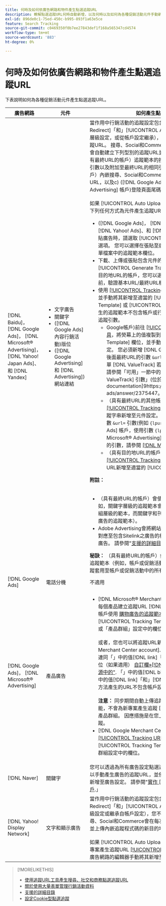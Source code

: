 ```yaml
---
title: 何時及如何依廣告網路和物件產生點選追蹤URL
description: 瞭解點選追蹤URL何時自動新增，以及何時以及如何為各種促銷活動元件手動新增。
exl-id: 896de0c1-75ed-450c-b995-893f1a63e5ce
feature: Search Tracking
source-git-commit: c0469350f0b7ee27843def1f168a565347cd4574
workflow-type: tm+mt
source-wordcount: '883'
ht-degree: 0%

---
```


# 何時及如何依廣告網路和物件產生點選追蹤URL

下表說明如何為各種促銷活動元件產生點選追蹤URL。

| 廣告網路 | 元件 | 如何產生點選追蹤URL |
| ---- | ---- | ---- |
| [!DNL Baidu]， [!DNL Google Ads]， [!DNL Microsoft® Advertising]， [!DNL Yahoo! Japan Ads]、和 [!DNL Yandex] | <ul><li>文字廣告</li><li>關鍵字</li><li>([!DNL Google Ads] 內容行銷活動)版位</li><li>([!DNL Google Advertising] 和 [!DNL Advertising])網站連結</li></ul> | 當作用中行銷活動的追蹤設定包含選項時»[!UICONTROL EF Redirect]「和」[!UICONTROL Auto Upload]「」（在促銷活動層級設定，或從帳戶設定繼承），您不需要為廣告群組元件產生追蹤URL。 搜尋、Social和Commerce每次與廣告網路同步時，都會自動建立下列型別的追蹤URL並將其上傳至廣告網路： a) （具有最終URL的帳戶）追蹤範本的搜尋、Social和Commerce追蹤引數以及附加至最終URL的相同引數， b) （具有目的地URL的帳戶）內嵌搜尋、Social和Commerce追蹤程式碼的新目的地URL，以及c) ([!DNL Google Ads] 和 [!DNL Microsoft® Advertising] 帳戶)登陸頁面尾碼（最終URL尾碼）引數。<br><br>如果 [!UICONTROL Auto Upload] 選項已停用，然後您可以透過下列任何方式為元件產生追蹤URL：<ul><li>([!DNL Google Ads]， [!DNL Microsoft® Advertising]， [!DNL Yahoo! Ads]、和 [!DNL Yandex])當您從摘要檔案張貼廣告時，請選取 [!UICONTROL Generate Tracking URLs] 選項。 您可以選擇在張貼至廣告網路之前，驗證任何大量表單檔案中的追蹤範本欄位。</li><li>下載、上傳或張貼包含元件的大量表單檔案時，請選取 [!UICONTROL Generate Tracking URLs] 選項。 針對具有目的地URL的帳戶，您可以選擇在將檔案張貼至廣告網路之前，驗證基本URL/最終URL欄位欄位</li><li>使用 [[!UICONTROL Tracking URLs] 工具](/help/search-social-commerce/tools/click-tracking-url-generate.md) 以產生追蹤URL，並手動將其新增至適當的 [!UICONTROL Tracking Template] 或 [!UICONTROL Base URL] 欄位。 <b>注意：</b> 您產生的追蹤範本不包含帳戶或行銷活動設定中指定的任何其他追蹤引數。<ul><li>Google帳戶)前往 [[!UICONTROL Tracking URLs] 工具](/help/search-social-commerce/tools/click-tracking-url-generate.md)，將熒幕上的值複製到適當的 [!UICONTROL Tracking Template] 欄位，並手動將整個追蹤字串新增至元件設定。 您必須新增 [!DNL Google Ads] [!DNL ValueTrack] 後面最終URL的引數 `&url=` 引數(例如 `{lpurl}`)。 針對清單 [!DNL ValueTrack] 若要在追蹤範本中指出最終URL，請參閱「可用」一節中的「僅限追蹤範本」引數 [!DNL ValueTrack] 引數」(位於[[!DNL Google Ads] documentation]9https://support.google.com/google-ads/answer/2375447。</li><li>（具有最終URL的其他帳戶）使用產生追蹤URL [[!UICONTROL Tracking URLs] 工具](/help/search-social-commerce/tools/click-tracking-url-generate.md)，並手動將整個追蹤字串新增至元件設定。 您必須在後方為最終URL新增引數 `&url=` 引數(例如 `{lpurl}`)。 的 [!DNL Yahoo! Japan Ads] 帳戶，使用引數 `{lpurl}`. 針對清單 [!DNL Microsoft® Advertising] 用以指出追蹤範本中最終URL的引數，請參閱 [[!DNL Microsoft® Advertising] 檔案](https://help.bingads.microsoft.com/#apex/3/en/56799).</li><li>（具有目的地URL的帳戶）使用產生追蹤URL [[!UICONTROL Tracking URLs] 工具](/help/search-social-commerce/tools/click-tracking-url-generate.md)，並手動將追蹤URL新增至適當的 [!UICONTROL Base URL] 欄位。</li></ul></li></ul><b>附註：</b><br><br><ul><li>（具有最終URL的帳戶）會使用最精細層級的追蹤範本（例如，關鍵字層級的追蹤範本會覆寫帳戶、行銷活動和廣告群組層級的範本，而關鍵字和刊登版位的追蹤範本會覆寫關聯廣告的追蹤範本）。</li><li>Adobe Advertising會將網站連結的點按次數和產生的收入，對應至包含Sitelink之廣告的相關關鍵字，而非個別對應至該廣告。 請參閱&quot;[支援的詳細目錄](/help/search-social-commerce/introduction/supported-inventory.md).」</li></ul><b>秘訣：</b> （具有最終URL的帳戶）如果您只在所需的最高層級建立追蹤範本（例如，帳戶或促銷活動層級追蹤範本），以將相同的追蹤套用至帳戶或促銷活動中的所有實體，則最容易管理追蹤。 |
| [!DNL Google Ads] | 電話分機 | 不適用 |
| [!DNL Google Ads]， [!DNL Microsoft® Advertising] | 產品廣告 | <ul><li>[!DNL Microsoft® Merchant Center] 帳戶：手動為您中的每個產品建立追蹤URL [!DNL Microsoft® Merchant Center] 帳戶使用 [購物廣告的追蹤範本格式](/help/search-social-commerce/tracking/formats-click-tracking-microsoft.md)，並手動將其新增至 [!UICONTROL Tracking Template] 「帳戶」、「促銷活動」或「產品群組」設定中的欄位。<br><br>或者，您也可以將追蹤URL新增至 [!DNL Microsoft® Merchant Center account]. 若要這麼做，請納入追蹤URL，連同「」中的值[!DNL link]「或」[!DNL mobile_link]「 」欄位（如果適用） [自訂欄»[!DNL bingads_redirect]產品資訊源中的&quot;](https://help.ads.microsoft.com/#apex/3/en/51084). 「」中的值[!DNL bingads_redirect]「欄位會取代」中的值[!DNL link]「和」[!DNL mobile_link]「欄位。 使用此方法產生的URL不包含帳戶設定中指定的任何追蹤引數。<br><br><b>注意：</b> 同步期間自動上傳追蹤的帳戶層級和促銷活動層級功能，不會為新專案產生追蹤 [!DNL Microsoft® Advertising] 產品群組。 因應措施是在您上傳或張貼大量表單時產生追蹤。</li><li>[!DNL Google Merchant Center] 帳戶：使用產生追蹤URL [[!UICONTROL Tracking URLs] 工具](/help/search-social-commerce/tools/click-tracking-url-generate.md)，並手動將其新增至 [!UICONTROL Tracking Template] 帳戶、行銷活動或產品群組設定中的欄位。</li></ul> |
| [!DNL Naver] | 關鍵字 | 您可以透過為所有廣告設定點選追蹤 [大量工作表](/help/search-social-commerce/campaign-management/bulksheets/bulksheet-about.md). 或者，您也可以手動產生廣告的追蹤URL，並使用廣告網路的編輯器手動將其新增至廣告設定。 請參閱&quot;[實作 [!DNL Naver] 僅限追蹤的帳戶](/help/search-social-commerce/campaign-management/naver-tracking-only-account-implement.md).」 |
| [!DNL Yahoo! Display Network] | 文字和顯示廣告 | 當作用中行銷活動的追蹤設定包含選項時»[!UICONTROL EF Redirect]「和」[!UICONTROL Auto Upload]「 （在促銷活動層級設定或繼承自帳戶設定），您不需要產生廣告的追蹤URL。 搜尋、Social和Commerce會在每次與廣告網路同步時，自動建立並上傳內嵌追蹤程式碼的新目的地URL至廣告網路。<br><br>如果 [!UICONTROL Auto Upload] 選項停用，然後您可使用以下專案產生追蹤URL [[!UICONTROL Tracking URLs] 工具](/help/search-social-commerce/tools/click-tracking-url-generate.md)，並使用廣告網路的編輯器手動將其新增至廣告設定。 |

>[!MORELIKETHIS]
>
>* [使用追蹤URL工具產生搜尋、社交和商務點選追蹤URL](/help/search-social-commerce/tools/click-tracking-url-generate.md)
>* [關於使用大量表單管理行銷活動資料](/help/search-social-commerce/campaign-management/bulksheets/bulksheet-about.md)
>* [支援的詳細目錄](/help/search-social-commerce/introduction/supported-inventory.md)
>* [設定Cookie型點選追蹤](/help/search-social-commerce/tracking/click-tracking-set-up.md)
